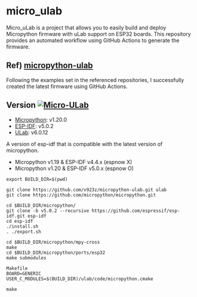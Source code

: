 # micro_ulab
Micro_uLab is a project that allows you to easily build and deploy Micropython firmware with uLab support on ESP32 boards. 
This repository provides an automated workflow using GitHub Actions to generate the firmware.

## Ref) [micropython-ulab](https://github.com/v923z/micropython-ulab)
Following the examples set in the referenced repositories, I successfully created the latest firmware using GitHub Actions.

## Version [![Micro-ULab](https://github.com/kyeonju23/micro_ulab/actions/workflows/main.yml/badge.svg)](https://github.com/kyeonju23/micro_ulab/actions/workflows/main.yml)
- [Micropython](https://github.com/micropython/micropython.git): v1.20.0
- [ESP-IDF](https://github.com/espressif/esp-idf.git): v5.0.2
- [ULab](https://github.com/v923z/micropython-ulab): v6.0.12


A version of esp-idf that is compatible with the latest version of micropython.
- Micropython v1.19 & ESP-IDF v4.4.x (espnow X)
- Micropython v1.20 & ESP-IDF v5.0.x (espnow O)

```shell
export BUILD_DIR=$(pwd)

git clone https://github.com/v923z/micropython-ulab.git ulab
git clone https://github.com/micropython/micropython.git

cd $BUILD_DIR/micropython/
git clone -b v5.0.2 --recursive https://github.com/espressif/esp-idf.git esp-idf
cd esp-idf
./install.sh
. ./export.sh

cd $BUILD_DIR/micropython/mpy-cross
make
cd $BUILD_DIR/micropython/ports/esp32
make submodules

Makefile
BOARD=GENERIC 
USER_C_MODULES=$(BUILD_DIR)/ulab/code/micropython.cmake

make
```
